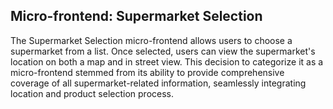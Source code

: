 ﻿
## Micro-frontend: Supermarket Selection

The Supermarket Selection micro-frontend allows users to choose a supermarket from a list. Once selected, users can view the supermarket's location on both a map and in street view. This decision to categorize it as a micro-frontend stemmed from its ability to provide comprehensive coverage of all supermarket-related information, seamlessly integrating location and product selection process.
